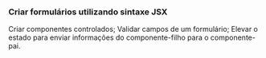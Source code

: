 ### Criar formulários utilizando sintaxe JSX

Criar componentes controlados;
Validar campos de um formulário;
Elevar o estado para enviar informações do componente-filho para o componente-pai.
